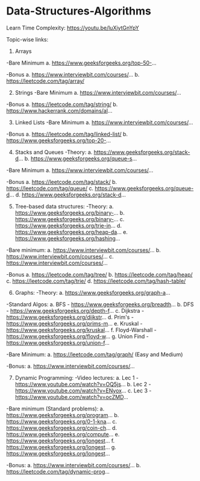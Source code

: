 # Data-Structures-Algorithms

Learn Time Complexity: 
https://youtu.be/luXiytGnYpY

Topic-wise links:

1. Arrays

-Bare Minimum
a. https://www.geeksforgeeks.org/top-50-...

-Bonus
a. https://www.interviewbit.com/courses/...
b. https://leetcode.com/tag/array/


2. Strings
-Bare Minimum
a. https://www.interviewbit.com/courses/...

-Bonus
a. https://leetcode.com/tag/string/
b. https://www.hackerrank.com/domains/al...


3. Linked Lists
-Bare Minimum
a. https://www.interviewbit.com/courses/...

-Bonus
a. https://leetcode.com/tag/linked-list/
b. https://www.geeksforgeeks.org/top-20-...

4. Stacks and Queues
-Theory:
a. https://www.geeksforgeeks.org/stack-d...
b. https://www.geeksforgeeks.org/queue-s...

-Bare Minimum
a. https://www.interviewbit.com/courses/...

-Bonus
a. https://leetcode.com/tag/stack/
b. https://leetcode.com/tag/queue/
c. https://www.geeksforgeeks.org/queue-d...
d. https://www.geeksforgeeks.org/stack-d...

5. Tree-based data structures:
-Theory:
a. https://www.geeksforgeeks.org/binary-...
b. https://www.geeksforgeeks.org/binary-...
c. https://www.geeksforgeeks.org/trie-in...
d. https://www.geeksforgeeks.org/heap-da...
e. https://www.geeksforgeeks.org/hashing...

-Bare minimum:
a. https://www.interviewbit.com/courses/...
b. https://www.interviewbit.com/courses/...
c. https://www.interviewbit.com/courses/...

-Bonus
a. https://leetcode.com/tag/tree/
b. https://leetcode.com/tag/heap/
c. https://leetcode.com/tag/trie/
d. https://leetcode.com/tag/hash-table/


6. Graphs:
-Theory:
a. https://www.geeksforgeeks.org/graph-a...

-Standard Algos:
a. BFS - https://www.geeksforgeeks.org/breadth...
b. DFS - https://www.geeksforgeeks.org/depth-f...
c. Dijkstra - https://www.geeksforgeeks.org/dijkstr...
d. Prim's - https://www.geeksforgeeks.org/prims-m...
e. Kruskal - https://www.geeksforgeeks.org/kruskal...
f. Floyd-Warshall - https://www.geeksforgeeks.org/floyd-w...
g. Union Find - https://www.geeksforgeeks.org/union-f...


-Bare Minimum:
a. https://leetcode.com/tag/graph/ (Easy and Medium)

-Bonus:
a. https://www.interviewbit.com/courses/...


7. Dynamic Programming:
-Video lectures:
a. Lec 1 - https://www.youtube.com/watch?v=OQ5js...
b. Lec 2 - https://www.youtube.com/watch?v=ENyox...
c. Lec 3 - https://www.youtube.com/watch?v=ocZMD...

-Bare minimum (Standard problems):
a. https://www.geeksforgeeks.org/program...
b. https://www.geeksforgeeks.org/0-1-kna...
c. https://www.geeksforgeeks.org/coin-ch...
d. https://www.geeksforgeeks.org/compute...
e. https://www.geeksforgeeks.org/longest...
f. https://www.geeksforgeeks.org/longest...
g. https://www.geeksforgeeks.org/longest...


-Bonus:
a. https://www.interviewbit.com/courses/...
b. https://leetcode.com/tag/dynamic-prog...
